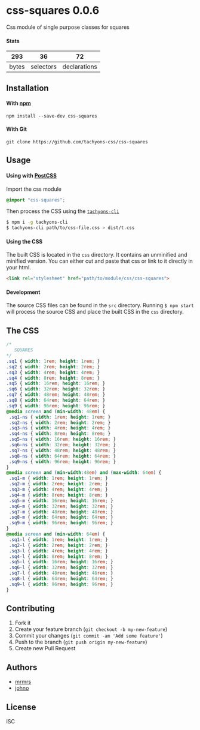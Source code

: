 # css-squares 0.0.6

Css module of single purpose classes for squares

#### Stats

293 | 36 | 72
---|---|---
bytes | selectors | declarations

## Installation

#### With [npm](https://npmjs.com)

```
npm install --save-dev css-squares
```

#### With Git

```
git clone https://github.com/tachyons-css/css-squares
```

## Usage

#### Using with [PostCSS](https://github.com/postcss/postcss)

Import the css module

```css
@import "css-squares";
```

Then process the CSS using the [`tachyons-cli`](https://github.com/tachyons-css/tachyons-cli)

```sh
$ npm i -g tachyons-cli
$ tachyons-cli path/to/css-file.css > dist/t.css
```

#### Using the CSS

The built CSS is located in the `css` directory. It contains an unminified and minified version.
You can either cut and paste that css or link to it directly in your html.

```html
<link rel="stylesheet" href="path/to/module/css/css-squares">
```

#### Development

The source CSS files can be found in the `src` directory.
Running `$ npm start` will process the source CSS and place the built CSS in the `css` directory.

## The CSS

```css
/*
   SQUARES
*/
.sq1 { width: 1rem; height: 1rem; }
.sq2 { width: 2rem; height: 2rem; }
.sq3 { width: 4rem; height: 4rem; }
.sq4 { width: 8rem; height: 8rem; }
.sq5 { width: 16rem; height: 16rem; }
.sq6 { width: 32rem; height: 32rem; }
.sq7 { width: 48rem; height: 48rem; }
.sq8 { width: 64rem; height: 64rem; }
.sq9 { width: 96rem; height: 96rem; }
@media screen and (min-width: 48em) {
 .sq1-ns { width: 1rem; height: 1rem; }
 .sq2-ns { width: 2rem; height: 2rem; }
 .sq3-ns { width: 4rem; height: 4rem; }
 .sq4-ns { width: 8rem; height: 8rem; }
 .sq5-ns { width: 16rem; height: 16rem; }
 .sq6-ns { width: 32rem; height: 32rem; }
 .sq7-ns { width: 48rem; height: 48rem; }
 .sq8-ns { width: 64rem; height: 64rem; }
 .sq9-ns { width: 96rem; height: 96rem; }
}
@media screen and (min-width:48em) and (max-width: 64em) {
 .sq1-m { width: 1rem; height: 1rem; }
 .sq2-m { width: 2rem; height: 2rem; }
 .sq3-m { width: 4rem; height: 4rem; }
 .sq4-m { width: 8rem; height: 8rem; }
 .sq5-m { width: 16rem; height: 16rem; }
 .sq6-m { width: 32rem; height: 32rem; }
 .sq7-m { width: 48rem; height: 48rem; }
 .sq8-m { width: 64rem; height: 64rem; }
 .sq9-m { width: 96rem; height: 96rem; }
}
@media screen and (min-width: 64em) {
 .sq1-l { width: 1rem; height: 1rem; }
 .sq2-l { width: 2rem; height: 2rem; }
 .sq3-l { width: 4rem; height: 4rem; }
 .sq4-l { width: 8rem; height: 8rem; }
 .sq5-l { width: 16rem; height: 16rem; }
 .sq6-l { width: 32rem; height: 32rem; }
 .sq7-l { width: 48rem; height: 48rem; }
 .sq8-l { width: 64rem; height: 64rem; }
 .sq9-l { width: 96rem; height: 96rem; }
}
```

## Contributing

1. Fork it
2. Create your feature branch (`git checkout -b my-new-feature`)
3. Commit your changes (`git commit -am 'Add some feature'`)
4. Push to the branch (`git push origin my-new-feature`)
5. Create new Pull Request

## Authors

* [mrmrs](http://mrmrs.io)
* [johno](http://johnotander.com)

## License

ISC
